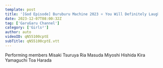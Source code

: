 ```yaml
---
template: post
title: '[God Episode] Buruburu Machine 2023 ⭐️ You Will Definitely Laugh Out Loud.'
date: 2023-12-07T08:00:32Z
tag: ['GaruGaru Channel']
category: ['Girls²']
author: auto 
videoID: qN55100cptE
subTitle: qN55100cptE.vtt
---
```

Performing members
Misaki Tsuruya Ria Masuda Miyoshi Hishida
Kira Yamaguchi Toa Harada
